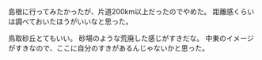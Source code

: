 島根に行ってみたかったが、片道200km以上だったのでやめた。
距離感くらいは調べておいたほうがいいなと思った。

鳥取砂丘とてもいい。
砂場のような荒廃した感じがすきだな。
中東のイメージがすきなので、ここに自分のすきがあるんじゃないかと思った。

